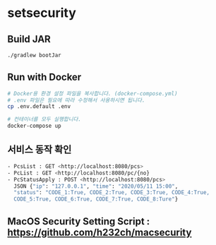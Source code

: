# setsecurity

## Build JAR

```bash
./gradlew bootJar
```

## Run with Docker

```bash
# Docker용 환경 설정 파일을 복사합니다. (docker-compose.yml)
# .env 파일은 필요에 따라 수정해서 사용하시면 됩니다.
cp .env.default .env

# 컨테이너를 모두 실행합니다.
docker-compose up
```

## 서비스 동작 확인
```bash
- PcsList : GET <http://localhost:8080/pcs>
- PcList : GET <http://localhost:8080/pc/{no}
- PcStatusApply : POST <http://localhost:8080/pcs>
  JSON {"ip": "127.0.0.1", "time": "2020/05/11 15:00",
  "status": "CODE_1:True, CODE_2:True, CODE_3:True, CODE_4:True,
  CODE_5:True, CODE_6:True, CODE_7:True, CODE_8:Ture"}
```
  
## MacOS Security Setting Script : https://github.com/h232ch/macsecurity
